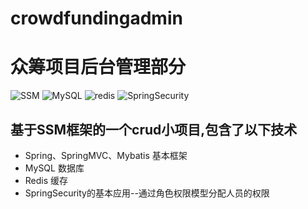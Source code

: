 # crowdfundingadmin
# 众筹项目后台管理部分
![SSM](https://img.shields.io/badge/SSM-4.3.8-green.svg )
![MySQL](https://img.shields.io/badge/MySQL-5.7-blue.svg )
![redis](https://img.shields.io/badge/redis-NoSQL-green.svg )
![SpringSecurity](https://img.shields.io/badge/SpringSecurity-4.2.10-orange.svg )
## 基于SSM框架的一个crud小项目,包含了以下技术
- Spring、SpringMVC、Mybatis 基本框架
- MySQL 数据库
- Redis 缓存
- SpringSecurity的基本应用--通过角色权限模型分配人员的权限


